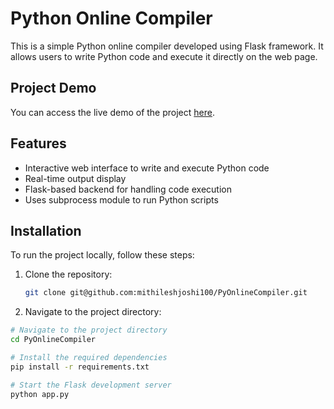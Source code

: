 # Python Online Compiler

This is a simple Python online compiler developed using Flask framework. It allows users to write Python code and execute it directly on the web page.

## Project Demo

You can access the live demo of the project [here](http://mithileshjoshi100.pythonanywhere.com/).

## Features

- Interactive web interface to write and execute Python code
- Real-time output display
- Flask-based backend for handling code execution
- Uses subprocess module to run Python scripts

## Installation

To run the project locally, follow these steps:

1. Clone the repository:

   ```bash
   git clone git@github.com:mithileshjoshi100/PyOnlineCompiler.git

2. Navigate to the project directory:
```bash
# Navigate to the project directory
cd PyOnlineCompiler

# Install the required dependencies
pip install -r requirements.txt

# Start the Flask development server
python app.py
